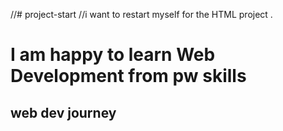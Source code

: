 //# project-start
//i want to  restart  myself  for the HTML project  .
<!DOCTYPE html>
<html lang="en">

<head>
    <meta charset="UTF-8">
    <meta name="viewport" content="width=device-width, initial-scale=1.0">
    <title>Ans-1</title>
</head>

<body>
    <h1>I am happy to learn Web Development from pw skills</h1>
    <h2> web dev journey</h2>
</body>

</html>
